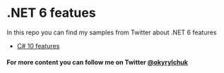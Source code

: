# .NET 6 featues

In this repo you can find my samples from Twitter about .NET 6 features

* [C# 10 features](https://github.com/okyrylchuk/dotnet6_features/tree/main/C%23%2010%20features)

#### For more content you can follow me on Twitter [@okyrylchuk](https://twitter.com/okyrylchuk)

